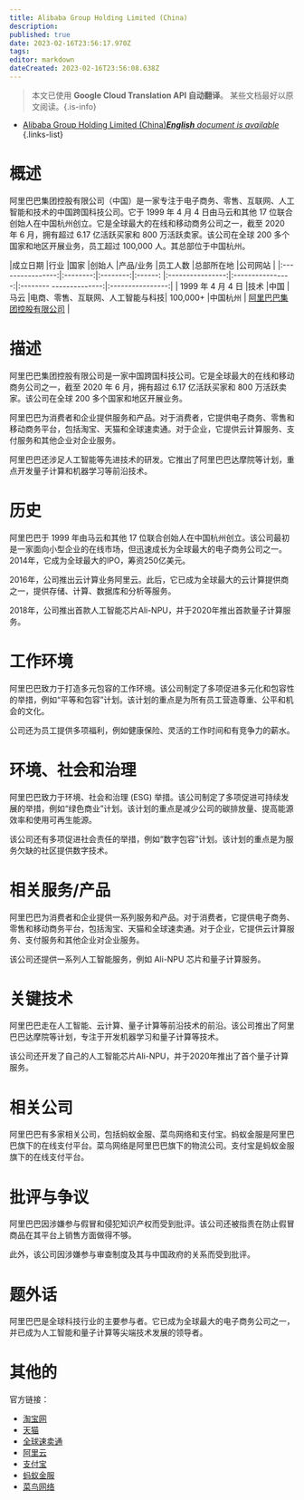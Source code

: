```yaml
---
title: Alibaba Group Holding Limited (China)
description: 
published: true
date: 2023-02-16T23:56:17.970Z
tags: 
editor: markdown
dateCreated: 2023-02-16T23:56:08.638Z
---
```


> 本文已使用 **Google Cloud Translation API 自动翻译**。
某些文档最好以原文阅读。{.is-info}



- [Alibaba Group Holding Limited (China)***English** document is available*](/en/Knowledge-base/Dictionary/Company/alibaba-group-holding-limited-china)
{.links-list}


# 概述

阿里巴巴集团控股有限公司（中国）是一家专注于电子商务、零售、互联网、人工智能和技术的中国跨国科技公司。它于 1999 年 4 月 4 日由马云和其他 17 位联合创始人在中国杭州创立。它是全球最大的在线和移动商务公司之一，截至 2020 年 6 月，拥有超过 6.17 亿活跃买家和 800 万活跃卖家。该公司在全球 200 多个国家和地区开展业务，员工超过 100,000 人。其总部位于中国杭州。

|成立日期 |行业 |国家 |创始人 |产品/业务 |员工人数 |总部所在地 |公司网站 |
|:----------------:|:--------:|:--------:|:------: |:----------------:|:----------------:|:-------- --------------:|:----------------:|
| 1999 年 4 月 4 日 |技术 |中国 |马云 |电商、零售、互联网、人工智能与科技| 100,000+ |中国杭州 | [阿里巴巴集团控股有限公司](https://www.alibabagroup.com) |

# 描述

阿里巴巴集团控股有限公司是一家中国跨国科技公司。它是全球最大的在线和移动商务公司之一，截至 2020 年 6 月，拥有超过 6.17 亿活跃买家和 800 万活跃卖家。该公司在全球 200 多个国家和地区开展业务。

阿里巴巴为消费者和企业提供服务和产品。对于消费者，它提供电子商务、零售和移动商务平台，包括淘宝、天猫和全球速卖通。对于企业，它提供云计算服务、支付服务和其他企业对企业服务。

阿里巴巴还涉足人工智能等先进技术的研发。它推出了阿里巴巴达摩院等计划，重点开发量子计算和机器学习等前沿技术。

# 历史

阿里巴巴于 1999 年由马云和其他 17 位联合创始人在中国杭州创立。该公司最初是一家面向小型企业的在线市场，但迅速成长为全球最大的电子商务公司之一。 2014年，它成为全球最大的IPO，筹资250亿美元。

2016年，公司推出云计算业务阿里云。此后，它已成为全球最大的云计算提供商之一，提供存储、计算、数据库和分析等服务。

2018年，公司推出首款人工智能芯片Ali-NPU，并于2020年推出首款量子计算服务。

# 工作环境

阿里巴巴致力于打造多元包容的工作环境。该公司制定了多项促进多元化和包容性的举措，例如“平等和包容”计划。该计划的重点是为所有员工营造尊重、公平和机会的文化。

公司还为员工提供多项福利，例如健康保险、灵活的工作时间和有竞争力的薪水。

# 环境、社会和治理

阿里巴巴致力于环境、社会和治理 (ESG) 举措。该公司制定了多项促进可持续发展的举措，例如“绿色商业”计划。该计划的重点是减少公司的碳排放量、提高能源效率和使用可再生能源。

该公司还有多项促进社会责任的举措，例如“数字包容”计划。该计划的重点是为服务欠缺的社区提供数字技术。

# 相关服务/产品

阿里巴巴为消费者和企业提供一系列服务和产品。对于消费者，它提供电子商务、零售和移动商务平台，包括淘宝、天猫和全球速卖通。对于企业，它提供云计算服务、支付服务和其他企业对企业服务。

该公司还提供一系列人工智能服务，例如 Ali-NPU 芯片和量子计算服务。

# 关键技术

阿里巴巴走在人工智能、云计算、量子计算等前沿技术的前沿。该公司推出了阿里巴巴达摩院等计划，专注于开发机器学习和量子计算等技术。

该公司还开发了自己的人工智能芯片Ali-NPU，并于2020年推出了首个量子计算服务。

# 相关公司

阿里巴巴有多家相关公司，包括蚂蚁金服、菜鸟网络和支付宝。蚂蚁金服是阿里巴巴旗下的在线支付平台。菜鸟网络是阿里巴巴旗下的物流公司。支付宝是蚂蚁金服旗下的在线支付平台。

# 批评与争议

阿里巴巴因涉嫌参与假冒和侵犯知识产权而受到批评。该公司还被指责在防止假冒商品在其平台上销售方面做得不够。

此外，该公司因涉嫌参与审查制度及其与中国政府的关系而受到批评。

# 题外话

阿里巴巴是全球科技行业的主要参与者。它已成为全球最大的电子商务公司之一，并已成为人工智能和量子计算等尖端技术发展的领导者。

# 其他的

官方链接：

- [淘宝网](https://www.taobao.com)
- [天猫](https://www.tmall.com)
- [全球速卖通](https://www.aliexpress.com)
- [阿里云](https://www.alibabacloud.com)
- [支付宝](https://www.alipay.com)
- [蚂蚁金服](https://www.antgroup.com)
- [菜鸟网络](https://www.cainiao.com)